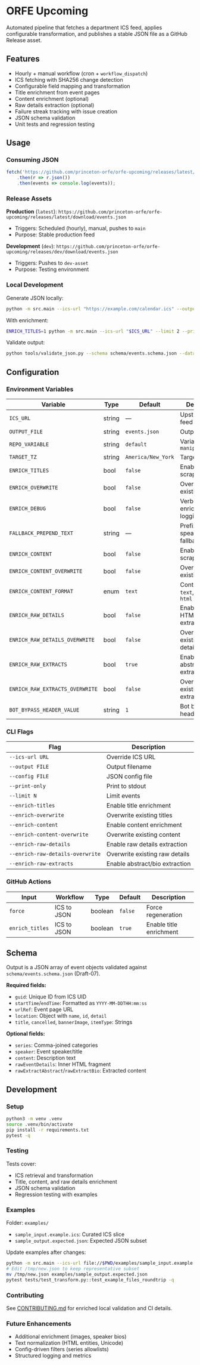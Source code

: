 # ORFE Upcoming

Automated pipeline that fetches a department ICS feed, applies configurable transformation, and publishes a stable JSON file as a GitHub Release asset.

## Features

* Hourly + manual workflow (cron + `workflow_dispatch`)
* ICS fetching with SHA256 change detection
* Configurable field mapping and transformation
* Title enrichment from event pages
* Content enrichment (optional)
* Raw details extraction (optional)
* Failure streak tracking with issue creation
* JSON schema validation
* Unit tests and regression testing

## Usage

### Consuming JSON

```js
fetch('https://github.com/princeton-orfe/orfe-upcoming/releases/latest/download/events.json')
	.then(r => r.json())
	.then(events => console.log(events));
```

### Release Assets

**Production** (`latest`): `https://github.com/princeton-orfe/orfe-upcoming/releases/latest/download/events.json`
- Triggers: Scheduled (hourly), manual, pushes to `main`
- Purpose: Stable production feed

**Development** (`dev`): `https://github.com/princeton-orfe/orfe-upcoming/releases/dev/download/events.json`
- Triggers: Pushes to `dev-asset`
- Purpose: Testing environment

### Local Development

Generate JSON locally:
```bash
python -m src.main --ics-url "https://example.com/calendar.ics" --output events.json
```

With enrichment:
```bash
ENRICH_TITLES=1 python -m src.main --ics-url "$ICS_URL" --limit 2 --print-only
```

Validate output:
```bash
python tools/validate_json.py --schema schema/events.schema.json --data events.json
```

## Configuration

### Environment Variables

| Variable | Type | Default | Description |
|----------|------|---------|-------------|
| `ICS_URL` | string | — | Upstream ICS feed URL |
| `OUTPUT_FILE` | string | `events.json` | Output filename |
| `REPO_VARIABLE` | string | `default` | Variable for `manipulate_data` |
| `TARGET_TZ` | string | `America/New_York` | Target timezone |
| `ENRICH_TITLES` | bool | `false` | Enable title scraping |
| `ENRICH_OVERWRITE` | bool | `false` | Overwrite existing titles |
| `ENRICH_DEBUG` | bool | `false` | Verbose enrichment logging |
| `FALLBACK_PREPEND_TEXT` | string | — | Prefix for speaker fallback titles |
| `ENRICH_CONTENT` | bool | `false` | Enable content scraping |
| `ENRICH_CONTENT_OVERWRITE` | bool | `false` | Overwrite existing content |
| `ENRICH_CONTENT_FORMAT` | enum | `text` | Content format: `text`, `markdown`, `html` |
| `ENRICH_RAW_DETAILS` | bool | `false` | Enable raw HTML extraction |
| `ENRICH_RAW_DETAILS_OVERWRITE` | bool | `false` | Overwrite existing raw details |
| `ENRICH_RAW_EXTRACTS` | bool | `true` | Enable abstract/bio extraction |
| `ENRICH_RAW_EXTRACTS_OVERWRITE` | bool | `false` | Overwrite existing extracts |
| `BOT_BYPASS_HEADER_VALUE` | string | `1` | Bot bypass header value |

### CLI Flags

| Flag | Description |
|------|-------------|
| `--ics-url URL` | Override ICS URL |
| `--output FILE` | Output filename |
| `--config FILE` | JSON config file |
| `--print-only` | Print to stdout |
| `--limit N` | Limit events |
| `--enrich-titles` | Enable title enrichment |
| `--enrich-overwrite` | Overwrite existing titles |
| `--enrich-content` | Enable content enrichment |
| `--enrich-content-overwrite` | Overwrite existing content |
| `--enrich-raw-details` | Enable raw details extraction |
| `--enrich-raw-details-overwrite` | Overwrite existing raw details |
| `--enrich-raw-extracts` | Enable abstract/bio extraction |

### GitHub Actions

| Input | Workflow | Type | Default | Description |
|-------|----------|------|---------|-------------|
| `force` | ICS to JSON | boolean | `false` | Force regeneration |
| `enrich_titles` | ICS to JSON | boolean | `true` | Enable title enrichment |

## Schema

Output is a JSON array of event objects validated against `schema/events.schema.json` (Draft-07).

**Required fields:**
- `guid`: Unique ID from ICS UID
- `startTime`/`endTime`: Formatted as `YYYY-MM-DDTHH:mm:ss`
- `urlRef`: Event page URL
- `location`: Object with `name`, `id`, `detail`
- `title`, `cancelled`, `bannerImage`, `itemType`: Strings

**Optional fields:**
- `series`: Comma-joined categories
- `speaker`: Event speaker/title
- `content`: Description text
- `rawEventDetails`: Inner HTML fragment
- `rawExtractAbstract`/`rawExtractBio`: Extracted content

## Development

### Setup

```bash
python3 -m venv .venv
source .venv/bin/activate
pip install -r requirements.txt
pytest -q
```

### Testing

Tests cover:
- ICS retrieval and transformation
- Title, content, and raw details enrichment
- JSON schema validation
- Regression testing with examples

### Examples

Folder: `examples/`
- `sample_input.example.ics`: Curated ICS slice
- `sample_output.expected.json`: Expected JSON subset

Update examples after changes:
```bash
python -m src.main --ics-url file://$PWD/examples/sample_input.example.ics --print-only > /tmp/new.json
# Edit /tmp/new.json to keep representative subset
mv /tmp/new.json examples/sample_output.expected.json
pytest tests/test_transform.py::test_example_files_roundtrip -q
```

### Contributing

See [CONTRIBUTING.md](CONTRIBUTING.md) for enriched local validation and CI details.

### Future Enhancements

* Additional enrichment (images, speaker bios)
* Text normalization (HTML entities, Unicode)
* Config-driven filters (series allowlists)
* Structured logging and metrics

